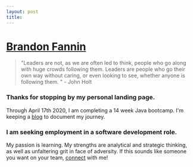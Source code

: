 ```yaml
---
layout: post
title:
---
```

# [Brandon Fannin](https://www.linkedin.com/in/brandon-fannin/)
  > "Leaders are not, as we are often led to think, people who go along with huge crowds following them. Leaders are people who go their own way without caring, or even looking to see, whether anyone is following them. " - John Holt

### Thanks for stopping by my personal landing page. 
Through April 17th 2020, I am completing a 14 week Java bootcamp. I'm keeping a [blog](https://www.brandonfannin.com/tech-elevator-blog/) to document my journey.

### I am seeking employment in a software development role.
My passion is learning. My strengths are analytical and strategic thinking, as well as unfaltering grit in face of adversity. If this sounds like someone you want on your team, [connect](https://www.linkedin.com/in/brandon-fannin/) with me!
